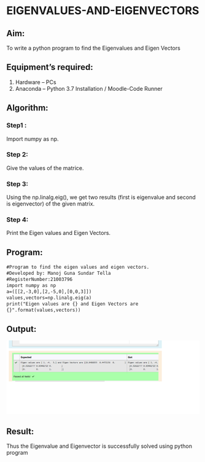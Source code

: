 # EIGENVALUES-AND-EIGENVECTORS
## Aim:
To write a python program to find the Eigenvalues and Eigen Vectors
## Equipment’s required:
1. 	Hardware – PCs
2. 	Anaconda – Python 3.7 Installation / Moodle-Code Runner
## Algorithm:
### Step1 :
Import numpy as np.
### Step 2:
Give the values of the matrice.
### Step 3:
Using the np.linalg.eig(),  we get two results (first is eigenvalue and second is eigenvector) of the given matrix.
### Step 4: 
Print the Eigen values and Eigen Vectors.

## Program:
```
#Program to find the eigen values and eigen vectors.
#Developed by: Manoj Guna Sundar Tella
#RegisterNumber:21003796
import numpy as np
a=([[2,-3,0],[2,-5,0],[0,0,3]])
values,vectors=np.linalg.eig(a)
print("Eigen values are {} and Eigen Vectors are {}".format(values,vectors))
```

## Output:
![github logo](img3.png)
## Result:
Thus the Eigenvalue and Eigenvector is successfully solved using python program
